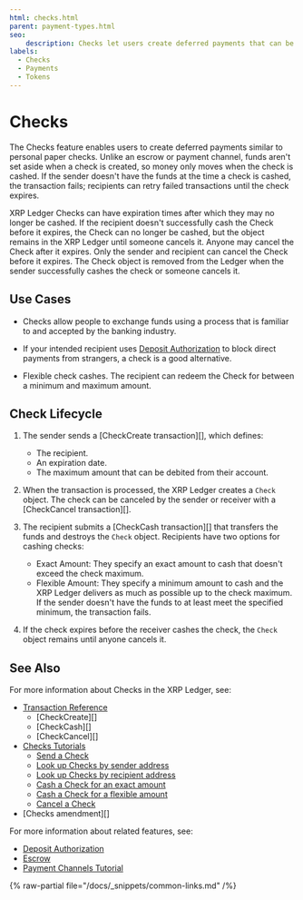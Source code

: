 ```yaml
---
html: checks.html
parent: payment-types.html
seo:
    description: Checks let users create deferred payments that can be canceled or cashed by the intended recipients.
labels:
  - Checks
  - Payments
  - Tokens
---
```

# Checks

The Checks feature enables users to create deferred payments similar to personal paper checks. Unlike an escrow or payment channel, funds aren't set aside when a check is created, so money only moves when the check is cashed. If the sender doesn't have the funds at the time a check is cashed, the transaction fails; recipients can retry failed transactions until the check expires.

XRP Ledger Checks can have expiration times after which they may no longer be cashed. If the recipient doesn't successfully cash the Check before it expires, the Check can no longer be cashed, but the object remains in the XRP Ledger until someone cancels it. Anyone may cancel the Check after it expires. Only the sender and recipient can cancel the Check before it expires. The Check object is removed from the Ledger when the sender successfully cashes the check or someone cancels it.

## Use Cases

- Checks allow people to exchange funds using a process that is familiar to and accepted by the banking industry.

- If your intended recipient uses [Deposit Authorization](../accounts/depositauth.md) to block direct payments from strangers, a check is a good alternative.

- Flexible check cashes. The recipient can redeem the Check for between a minimum and maximum amount.


## Check Lifecycle

1. The sender sends a [CheckCreate transaction][], which defines:
    - The recipient.
    - An expiration date.
    - The maximum amount that can be debited from their account.

2. When the transaction is processed, the XRP Ledger creates a `Check` object. The check can be canceled by the sender or receiver with a [CheckCancel transaction][].

3. The recipient submits a [CheckCash transaction][] that transfers the funds and destroys the `Check` object. Recipients have two options for cashing checks:
    - Exact Amount: They specify an exact amount to cash that doesn't exceed the check maximum.
    - Flexible Amount: They specify a minimum amount to cash and the XRP Ledger delivers as much as possible up to the check maximum. If the sender doesn't have the funds to at least meet the specified minimum, the transaction fails.

4. If the check expires before the receiver cashes the check, the `Check` object remains until anyone cancels it.



## See Also

For more information about Checks in the XRP Ledger, see:

- [Transaction Reference](../../references/protocol/transactions/types/index.md)
    - [CheckCreate][]
    - [CheckCash][]
    - [CheckCancel][]
- [Checks Tutorials](../../tutorials/use-specialized-payment-types/use-checks/use-checks.md)
    - [Send a Check](../../tutorials/use-specialized-payment-types/use-checks/send-a-check.md)
    - [Look up Checks by sender address](../../tutorials/use-specialized-payment-types/use-checks/look-up-checks-by-sender.md)
    - [Look up Checks by recipient address](../../tutorials/use-specialized-payment-types/use-checks/look-up-checks-by-recipient.md)
    - [Cash a Check for an exact amount](../../tutorials/use-specialized-payment-types/use-checks/cash-a-check-for-an-exact-amount.md)
    - [Cash a Check for a flexible amount](../../tutorials/use-specialized-payment-types/use-checks/cash-a-check-for-a-flexible-amount.md)
    - [Cancel a Check](../../tutorials/use-specialized-payment-types/use-checks/cancel-a-check.md)
- [Checks amendment][]

For more information about related features, see:

* [Deposit Authorization](../accounts/depositauth.md)
* [Escrow](escrow.md)
* [Payment Channels Tutorial](../../tutorials/use-specialized-payment-types/use-payment-channels.md)

{% raw-partial file="/docs/_snippets/common-links.md" /%}
